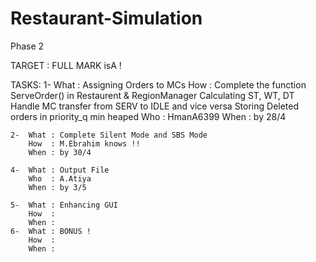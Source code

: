 # Restaurant-Simulation

Phase 2

TARGET : FULL MARK isA !

TASKS:
	1-  What : Assigning Orders to MCs
		How  :  Complete the function ServeOrder() in Restaurent & RegionManager
				Calculating ST, WT, DT
				Handle MC transfer from SERV to IDLE and vice versa
				Storing Deleted orders in priority_q min heaped
		Who  : HmanA6399
		When : by 28/4

	2- 	What : Complete Silent Mode and SBS Mode
		How  : M.Ebrahim knows !!
		When : by 30/4
	
	4-  What : Output File
		Who  : A.Atiya 
		When : by 3/5
	
	5-  What : Enhancing GUI
		How  : 
		When : 
	6-  What : BONUS !
		How  :
		When : 